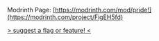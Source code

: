 Modrinth Page: [https://modrinth.com/mod/pride!](https://modrinth.com/project/FigEH5fd)

[> suggest a flag or feature! <](https://github.com/emmowo/flags/issues/new/choose)
